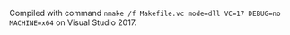 Compiled with command `nmake /f Makefile.vc mode=dll VC=17 DEBUG=no MACHINE=x64` on Visual Studio 2017.
